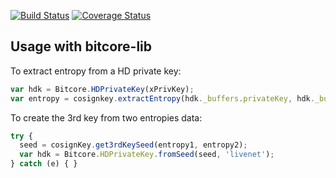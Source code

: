 [![Build Status](https://travis-ci.org/twinwallet/cosignkey.svg?branch=master)](https://travis-ci.org/twinwallet/cosignkey)
[![Coverage Status](https://coveralls.io/repos/github/twinwallet/cosignkey/badge.svg?branch=master)](https://coveralls.io/github/twinwallet/cosignkey?branch=master)

Usage with bitcore-lib
------------------------------
To extract entropy from a HD private key:
```javascript
var hdk = Bitcore.HDPrivateKey(xPrivKey);
var entropy = cosignkey.extractEntropy(hdk._buffers.privateKey, hdk._buffers.chainCode);
```

To create the 3rd key from two entropies data:
```javascript
try {
  seed = cosignKey.get3rdKeySeed(entropy1, entropy2);
  var hdk = Bitcore.HDPrivateKey.fromSeed(seed, 'livenet');
} catch (e) { }
```